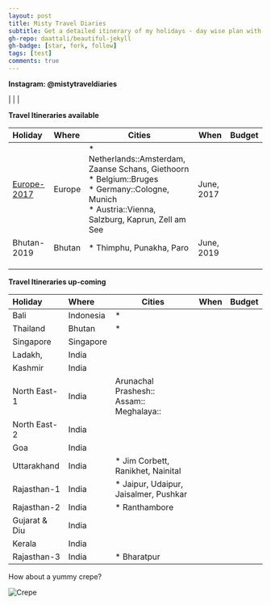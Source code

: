 ```yaml
---
layout: post
title: Misty Travel Diaries
subtitle: Get a detailed itinerary of my holidays - day wise plan with maps of Countries, Cities and places to visit & a photo gallery of the tour.
gh-repo: daattali/beautiful-jekyll
gh-badge: [star, fork, follow]
tags: [test]
comments: true
---
```


**Instagram: @mistytraveldiaries**

|
|
|

**Travel Itineraries available**

| Holiday | Where  | Cities | When | Budget |
| :------ |:--- | ------- | ------- | ------- |
| [Europe-2017](https://tarunpreet-kaur.github.io/2020-02-28-Misty-Travel-Diaries-Europe2017/) | Europe | * Netherlands::Amsterdam, Zaanse Schans, Giethoorn<br />* Belgium::Bruges<br />* Germany::Cologne, Munich<br />* Austria::Vienna, Salzburg, Kaprun, Zell am See | June, 2017 |        |
| Bhutan-2019 | Bhutan | * Thimphu, Punakha, Paro                                     | June, 2019 |        |
|                                                              |        |                                                              |            |        |
|                                                              |        |  |  |  |
|                                                              |        |  |  |  |

**Travel Itineraries up-coming**

| Holiday       | Where     | Cities                                             | When | Budget |
| :------------ | :-------- | -------------------------------------------------- | ---- | ------ |
| Bali          | Indonesia | *                                                  |      |        |
| Thailand      | Bhutan    | *                                                  |      |        |
| Singapore     | Singapore |                                                    |      |        |
| Ladakh,       | India     |                                                    |      |        |
| Kashmir       | India     |                                                    |      |        |
| North East-1  | India     | Arunachal Prashesh::<br />Assam::<br />Meghalaya:: |      |        |
| North East-2  | India     |                                                    |      |        |
| Goa           | India     |                                                    |      |        |
| Uttarakhand   | India     | * Jim Corbett, Ranikhet, Nainital                  |      |        |
| Rajasthan-1   | India     | * Jaipur, Udaipur, Jaisalmer, Pushkar              |      |        |
| Rajasthan-2   | India     | * Ranthambore                                      |      |        |
| Gujarat & Diu | India     |                                                    |      |        |
| Kerala        | India     |                                                    |      |        |
| Rajasthan-3   | India     | * Bharatpur                                        |      |        |


How about a yummy crepe?

![Crepe](https://s3-media3.fl.yelpcdn.com/bphoto/cQ1Yoa75m2yUFFbY2xwuqw/348s.jpg)



~~~

~~~



